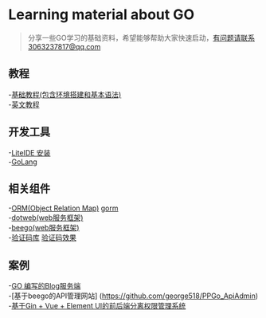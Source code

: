 # Learning material about GO 
> 分享一些GO学习的基础资料，希望能够帮助大家快速启动，有问题请联系3063237817@qq.com

## 教程 <br>
  -[基础教程(包含环境搭建和基本语法)](https://www.runoob.com/go/go-tutorial.html) <br>
  -[英文教程](https://www.golang-book.com/books/intro)
## 开发工具 <br>
  -[LiteIDE 安装](https://www.cnblogs.com/mophy/p/8662552.html)<br>
  -[GoLang](https://www.jetbrains.com/go/)
## 相关组件 <br> 
  -[ORM(Object Relation Map)](https://www.jianshu.com/p/f1f9bbcff4dc)  [gorm](https://github.com/jinzhu/gorm) <BR>
  -[dotweb(web服务框架)](https://github.com/devfeel/dotweb)<BR>
  -[beego(web服务框架)](https://beego.me/)<BR>
  -[验证码库](github.com/mojocn/base64Captcha)  [验证码效果](https://captcha.mojotv.cn/) <BR>
## 案例
  -[GO 编写的Blog服务端](https://github.com/lyw1995/Golang-Blog-Server)<br>
  -[基于beego的API管理网站] (https://github.com/george518/PPGo_ApiAdmin)<br>
  -[基于Gin + Vue + Element UI的前后端分离权限管理系统](https://github.com/wenjianzhang/go-admin)<Br>
